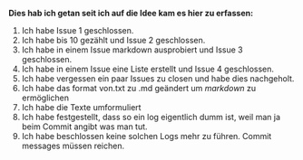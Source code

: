 **Dies hab ich getan seit ich auf die Idee kam es hier zu erfassen:**

1. Ich habe Issue 1 geschlossen.
1. Ich habe bis 10 gezählt und Issue 2 geschlossen.
1. Ich habe in einem Issue markdown ausprobiert und Issue 3 geschlossen. 
1. Ich habe in einem Issue eine Liste erstellt und Issue 4 geschlossen.
1. Ich habe vergessen ein paar Issues zu closen und habe dies nachgeholt.
1. Ich habe das format von.txt zu .md geändert um *markdown* zu ermöglichen
1. Ich habe die Texte umformuliert
1. Ich habe festgestellt, dass so ein log eigentlich dumm ist, weil man ja beim Commit angibt was man tut.
1. Ich habe beschlossen keine solchen Logs mehr zu führen. Commit messages müssen reichen.

